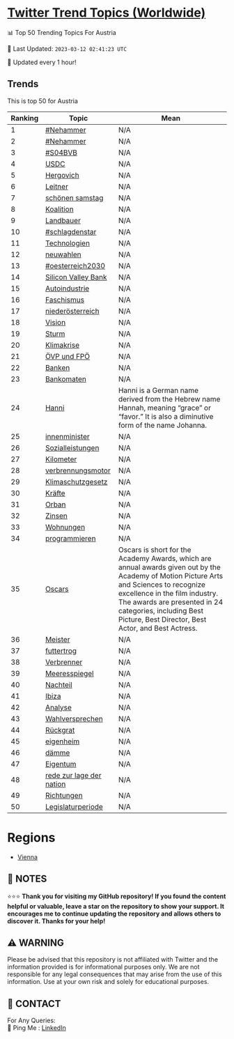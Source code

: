 [Twitter Trend Topics (Worldwide)](https://github.com/ErcinDedeoglu/Twitter-Trend-Topics)
==========


📊 Top 50 Trending Topics For Austria

📆 Last Updated: `2023-03-12 02:41:23 UTC`

🔧 Updated every 1 hour!


## Trends

This is top 50 for Austria

| Ranking | Topic | Mean |
| ------- | ------------ | ------------ |
| 1 | [#Nehammer](http://twitter.com/search?q=%23Nehammer) | N/A |
| 2 | [#Nehammer](http://twitter.com/search?q=%23Nehammer) | N/A |
| 3 | [#S04BVB](http://twitter.com/search?q=%23S04BVB) | N/A |
| 4 | [USDC](http://twitter.com/search?q=USDC) | N/A |
| 5 | [Hergovich](http://twitter.com/search?q=Hergovich) | N/A |
| 6 | [Leitner](http://twitter.com/search?q=Leitner) | N/A |
| 7 | [schönen samstag](http://twitter.com/search?q=sch%c3%b6nen+samstag) | N/A |
| 8 | [Koalition](http://twitter.com/search?q=Koalition) | N/A |
| 9 | [Landbauer](http://twitter.com/search?q=Landbauer) | N/A |
| 10 | [#schlagdenstar](http://twitter.com/search?q=%23schlagdenstar) | N/A |
| 11 | [Technologien](http://twitter.com/search?q=Technologien) | N/A |
| 12 | [neuwahlen](http://twitter.com/search?q=neuwahlen) | N/A |
| 13 | [#oesterreich2030](http://twitter.com/search?q=%23oesterreich2030) | N/A |
| 14 | [Silicon Valley Bank](http://twitter.com/search?q=Silicon+Valley+Bank) | N/A |
| 15 | [Autoindustrie](http://twitter.com/search?q=Autoindustrie) | N/A |
| 16 | [Faschismus](http://twitter.com/search?q=Faschismus) | N/A |
| 17 | [niederösterreich](http://twitter.com/search?q=nieder%c3%b6sterreich) | N/A |
| 18 | [Vision](http://twitter.com/search?q=Vision) | N/A |
| 19 | [Sturm](http://twitter.com/search?q=Sturm) | N/A |
| 20 | [Klimakrise](http://twitter.com/search?q=Klimakrise) | N/A |
| 21 | [ÖVP und FPÖ](http://twitter.com/search?q=%c3%96VP+und+FP%c3%96) | N/A |
| 22 | [Banken](http://twitter.com/search?q=Banken) | N/A |
| 23 | [Bankomaten](http://twitter.com/search?q=Bankomaten) | N/A |
| 24 | [Hanni](http://twitter.com/search?q=Hanni) | Hanni is a German name derived from the Hebrew name Hannah, meaning “grace” or “favor.” It is also a diminutive form of the name Johanna. |
| 25 | [innenminister](http://twitter.com/search?q=innenminister) | N/A |
| 26 | [Sozialleistungen](http://twitter.com/search?q=Sozialleistungen) | N/A |
| 27 | [Kilometer](http://twitter.com/search?q=Kilometer) | N/A |
| 28 | [verbrennungsmotor](http://twitter.com/search?q=verbrennungsmotor) | N/A |
| 29 | [Klimaschutzgesetz](http://twitter.com/search?q=Klimaschutzgesetz) | N/A |
| 30 | [Kräfte](http://twitter.com/search?q=Kr%c3%a4fte) | N/A |
| 31 | [Orban](http://twitter.com/search?q=Orban) | N/A |
| 32 | [Zinsen](http://twitter.com/search?q=Zinsen) | N/A |
| 33 | [Wohnungen](http://twitter.com/search?q=Wohnungen) | N/A |
| 34 | [programmieren](http://twitter.com/search?q=programmieren) | N/A |
| 35 | [Oscars](http://twitter.com/search?q=Oscars) | Oscars is short for the Academy Awards, which are annual awards given out by the Academy of Motion Picture Arts and Sciences to recognize excellence in the film industry. The awards are presented in 24 categories, including Best Picture, Best Director, Best Actor, and Best Actress. |
| 36 | [Meister](http://twitter.com/search?q=Meister) | N/A |
| 37 | [futtertrog](http://twitter.com/search?q=futtertrog) | N/A |
| 38 | [Verbrenner](http://twitter.com/search?q=Verbrenner) | N/A |
| 39 | [Meeresspiegel](http://twitter.com/search?q=Meeresspiegel) | N/A |
| 40 | [Nachteil](http://twitter.com/search?q=Nachteil) | N/A |
| 41 | [Ibiza](http://twitter.com/search?q=Ibiza) | N/A |
| 42 | [Analyse](http://twitter.com/search?q=Analyse) | N/A |
| 43 | [Wahlversprechen](http://twitter.com/search?q=Wahlversprechen) | N/A |
| 44 | [Rückgrat](http://twitter.com/search?q=R%c3%bcckgrat) | N/A |
| 45 | [eigenheim](http://twitter.com/search?q=eigenheim) | N/A |
| 46 | [dämme](http://twitter.com/search?q=d%c3%a4mme) | N/A |
| 47 | [Eigentum](http://twitter.com/search?q=Eigentum) | N/A |
| 48 | [rede zur lage der nation](http://twitter.com/search?q=rede+zur+lage+der+nation) | N/A |
| 49 | [Richtungen](http://twitter.com/search?q=Richtungen) | N/A |
| 50 | [Legislaturperiode](http://twitter.com/search?q=Legislaturperiode) | N/A |



# Regions

* [Vienna](</Austria/Vienna.md>)



## 📝 NOTES

⭐⭐⭐ **Thank you for visiting my GitHub repository! If you found the content helpful or valuable, leave a star on the repository to show your support. It encourages me to continue updating the repository and allows others to discover it. Thanks for your help!**


## ⚠️ WARNING

Please be advised that this repository is not affiliated with Twitter and the information provided is for informational purposes only. We are not responsible for any legal consequences that may arise from the use of this information. Use at your own risk and solely for educational purposes.


## 📨 CONTACT

 For Any Queries:  
            🏓 Ping Me : [LinkedIn](https://www.linkedin.com/in/ercindedeoglu/)
